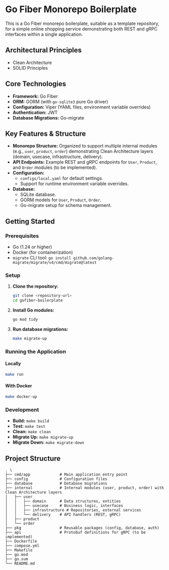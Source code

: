 # Go Fiber Monorepo Boilerplate

This is a Go Fiber monorepo boilerplate, suitable as a template repository, for a simple online shopping service demonstrating both REST and gRPC interfaces within a single application.

## Architectural Principles

*   Clean Architecture
*   SOLID Principles

## Core Technologies

*   **Framework:** Go Fiber
*   **ORM:** GORM (with `go-sqlite3` pure Go driver)
*   **Configuration:** Viper (YAML files, environment variable overrides)
*   **Authentication:** JWT
*   **Database Migrations:** Go-migrate

## Key Features & Structure

*   **Monorepo Structure:** Organized to support multiple internal modules (e.g., `user`, `product`, `order`) demonstrating Clean Architecture layers (domain, usecase, infrastructure, delivery).
*   **API Endpoints:** Example REST and gRPC endpoints for `User`, `Product`, and `Order` modules (to be implemented).
*   **Configuration:**
    *   `configs/local.yaml` for default settings.
    *   Support for runtime environment variable overrides.
*   **Database:**
    *   SQLite database.
    *   GORM models for `User`, `Product`, `Order`.
    *   Go-migrate setup for schema management.

## Getting Started

### Prerequisites

*   Go (1.24 or higher)
*   Docker (for containerization)
*   `migrate` CLI tool: `go install github.com/golang-migrate/migrate/v4/cmd/migrate@latest`

### Setup

1.  **Clone the repository:**
    ```bash
    git clone <repository-url>
    cd gofiber-boilerplate
    ```

2.  **Install Go modules:**
    ```bash
    go mod tidy
    ```

3.  **Run database migrations:**
    ```bash
    make migrate-up
    ```

### Running the Application

#### Locally

```bash
make run
```

#### With Docker

```bash
make docker-up
```

### Development

*   **Build:** `make build`
*   **Test:** `make test`
*   **Clean:** `make clean`
*   **Migrate Up:** `make migrate-up`
*   **Migrate Down:** `make migrate-down`

## Project Structure

```
. \
├── cmd/app             # Main application entry point
├── config              # Configuration files
├── database            # Database migrations
├── internal            # Internal modules (user, product, order) with Clean Architecture layers
│   ├── user
│   │   ├── domain      # Data structures, entities
│   │   ├── usecase     # Business logic, interfaces
│   │   ├── infrastructure # Repositories, external services
│   │   └── delivery    # API handlers (REST, gRPC)
│   ├── product
│   └── order
├── pkg                 # Reusable packages (config, database, auth)
├── api                 # Protobuf definitions for gRPC (to be implemented)
├── Dockerfile
├── compose.yml
├── Makefile
├── go.mod
├── go.sum
└── README.md
```
